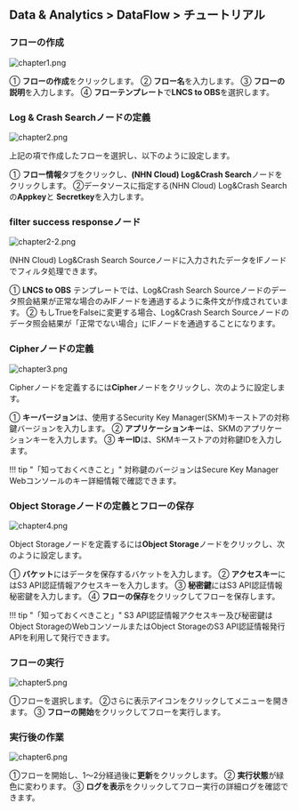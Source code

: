## Data & Analytics > DataFlow > チュートリアル

### フローの作成

![chapter1.png](http://static.toastoven.net/prod_dataflow/ko/tutorial/chapter1_v2.png)

① **フローの作成**をクリックします。
② **フロー名**を入力します。
③ **フローの説明**を入力します。
④ **フローテンプレート**で**LNCS to OBS**を選択します。

### Log & Crash Searchノードの定義

![chapter2.png](http://static.toastoven.net/prod_dataflow/ko/tutorial/chapter2_v2.png)

上記の項で作成したフローを選択し、以下のように設定します。

① **フロー情報**タブをクリックし、**(NHN Cloud) Log&Crash Search**ノードをクリックします。
②データソースに指定する(NHN Cloud) Log&Crash Searchの**Appkey**と **Secretkey**を入力します。

### filter success responseノード

![chapter2-2.png](http://static.toastoven.net/prod_dataflow/ko/tutorial/chapter2-2_v2.png)

(NHN Cloud) Log&Crash Search Sourceノードに入力されたデータをIFノードでフィルタ処理できます。

① **LNCS to OBS** テンプレートでは、Log&Crash Search Sourceノードのデータ照会結果が正常な場合のみIFノードを通過するように条件文が作成されています。
② もしTrueをFalseに変更する場合、Log&Crash Search Sourceノードのデータ照会結果が「正常でない場合」にIFノードを通過することになります。

### Cipherノードの定義

![chapter3.png](http://static.toastoven.net/prod_dataflow/ko/tutorial/chapter3_v2.png)

Cipherノードを定義するには**Cipher**ノードをクリックし、次のように設定します。

① **キーバージョン**は、使用するSecurity Key Manager(SKM)キーストアの対称鍵バージョンを入力します。
② **アプリケーションキー**は、SKMのアプリケーションキーを入力します。
③ **キーID**は、SKMキーストアの対称鍵IDを入力します。

!!! tip "「知っておくべきこと」"
    対称鍵のバージョンはSecure Key Manager Webコンソールのキー詳細情報で確認できます。
    
### Object Storageノードの定義とフローの保存

![chapter4.png](http://static.toastoven.net/prod_dataflow/ko/tutorial/chapter4_v2.png)

Object Storageノードを定義するには**Object Storage**ノードをクリックし、次のように設定します。

① **バケット**にはデータを保存するバケットを入力します。
② **アクセスキー**にはS3 API認証情報アクセスキーを入力します。
③ **秘密鍵**にはS3 API認証情報秘密鍵を入力します。
④ **フローの保存**をクリックしてフローを保存します。

!!! tip "「知っておくべきこと」"
    S3 API認証情報アクセスキー及び秘密鍵はObject StorageのWebコンソールまたはObject StorageのS3 API認証情報発行APIを利用して発行できます。
    
### フローの実行

![chapter5.png](http://static.toastoven.net/prod_dataflow/ko/tutorial/chapter5_v2.png)

①フローを選択します。
②さらに表示アイコンをクリックしてメニューを開きます。
③ **フローの開始**をクリックしてフローを実行します。

### 実行後の作業

![chapter6.png](http://static.toastoven.net/prod_dataflow/ko/tutorial/chapter6_v2.png)

①フローを開始し、1～2分経過後に**更新**をクリックします。
② **実行状態**が緑色に変わります。
③ **ログを表示**をクリックしてフロー実行の詳細ログを確認できます。
